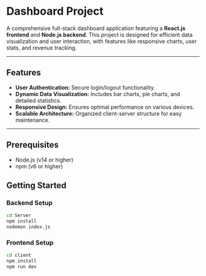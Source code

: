 # Dashboard Project

A comprehensive full-stack dashboard application featuring a **React.js frontend** and **Node.js backend**. This project is designed for efficient data visualization and user interaction, with features like responsive charts, user stats, and revenue tracking.

---

## Features

- **User Authentication:** Secure login/logout functionality.
- **Dynamic Data Visualization:** Includes bar charts, pie charts, and detailed statistics.
- **Responsive Design:** Ensures optimal performance on various devices.
- **Scalable Architecture:** Organized client-server structure for easy maintenance.

---

## Prerequisites

- Node.js (v14 or higher)
- npm (v6 or higher)

## Getting Started

### Backend Setup

```bash
cd Server
npm install
nodemon index.js
```

### Frontend Setup

```bash
cd client
npm install
npm run dev
```
